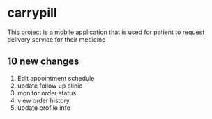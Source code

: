 # carrypill

This project is a mobile application that is used for patient to request delivery service for their medicine

## 10 new changes


1. Edit appointment schedule
2. update follow up clinic
3. monitor order status
4. view order history
5. update profile info
